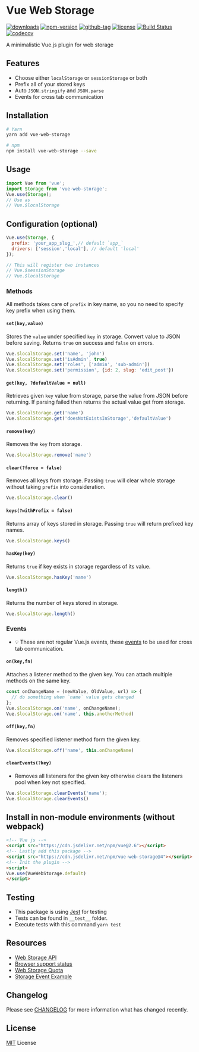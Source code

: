 # Vue Web Storage

[![downloads](https://badgen.net/npm/dt/vue-web-storage)](http://npm-stats.com/~packages/vue-web-storage)
[![npm-version](https://badgen.net/npm/v/vue-web-storage)](https://www.npmjs.com/package/vue-web-storage)
[![github-tag](https://badgen.net/github/tag/ankurk91/vue-web-storage)](https://github.com/ankurk91/vue-web-storage/)
[![license](https://badgen.net/github/license/ankurk91/vue-web-storage)](https://yarnpkg.com/en/package/vue-web-storage)
[![Build Status](https://travis-ci.com/ankurk91/vue-web-storage.svg?branch=master)](https://travis-ci.com/ankurk91/vue-web-storage)
[![codecov](https://codecov.io/gh/ankurk91/vue-web-storage/branch/master/graph/badge.svg)](https://codecov.io/gh/ankurk91/vue-web-storage)

A minimalistic Vue.js plugin for web storage

## Features
* Choose either `localStorage` or `sessionStorage` or both
* Prefix all of your stored keys
* Auto `JSON.stringify` and `JSON.parse`
* Events for cross tab communication

## Installation
```bash
# Yarn
yarn add vue-web-storage

# npm
npm install vue-web-storage --save
```

## Usage
```js
import Vue from 'vue';
import Storage from 'vue-web-storage';  
Vue.use(Storage); 
// Use as
// Vue.$localStorage
```

## Configuration (optional)
```js
Vue.use(Storage, {
  prefix: 'your_app_slug_',// default `app_`
  drivers: ['session','local'], // default 'local'
});

// This will register two instances
// Vue.$sessionStorage
// Vue.$localStorage
```

### Methods
All methods takes care of `prefix` in key name, so you no need to specify key prefix when using them.

#### `set(key,value)`
Stores the `value` under specified `key` in storage. Convert value to JSON before saving.
Returns `true` on success and `false` on errors.
```js
Vue.$localStorage.set('name', 'john')
Vue.$localStorage.set('isAdmin', true)
Vue.$localStorage.set('roles', ['admin', 'sub-admin'])
Vue.$localStorage.set('permission', {id: 2, slug: 'edit_post'})
```
#### `get(key, ?defaultValue = null)`
Retrieves given `key` value from storage, parse the value from JSON before returning.
If parsing failed then returns the actual value get from storage.
```js
Vue.$localStorage.get('name')
Vue.$localStorage.get('doesNotExistsInStorage','defaultValue')
```
#### `remove(key)`
Removes the `key` from storage. 
```js
Vue.$localStorage.remove('name')
```
#### `clear(?force = false)`
Removes all keys from storage. Passing `true` will clear whole storage without taking `prefix` into consideration.
```js
Vue.$localStorage.clear()
```
#### `keys(?withPrefix = false)`
Returns array of keys stored in storage. Passing `true` will return prefixed key names.
```js
Vue.$localStorage.keys()
```
#### `hasKey(key)`
Returns `true` if key exists in storage regardless of its value.
```js
Vue.$localStorage.hasKey('name')
```
#### `length()`
Returns the number of keys stored in storage.
```js
Vue.$localStorage.length()
```

### Events
* :bulb: These are not regular Vue.js events, these [events](https://developer.mozilla.org/en-US/docs/Web/API/StorageEvent) to be used for cross tab communication.

#### `on(key,fn)`
Attaches a listener method to the given key. You can attach multiple methods on the same key.
```js
const onChangeName = (newValue, OldValue, url) => {
  // do something when `name` value gets changed
};
Vue.$localStorage.on('name', onChangeName);
Vue.$localStorage.on('name', this.anotherMethod)
```
#### `off(key,fn)`
Removes specified listener method form the given key.
```js
Vue.$localStorage.off('name', this.onChangeName)
```
#### `clearEvents(?key)`
* Removes all listeners for the given key otherwise clears the listeners pool when key not specified.
```js
Vue.$localStorage.clearEvents('name');
Vue.$localStorage.clearEvents()
```

## Install in non-module environments (without webpack)
```html
<!-- Vue js -->
<script src="https://cdn.jsdelivr.net/npm/vue@2.6"></script>
<!-- Lastly add this package -->
<script src="https://cdn.jsdelivr.net/npm/vue-web-storage@4"></script>
<!-- Init the plugin -->
<script>
Vue.use(VueWebStorage.default)
</script>
```

## Testing
* This package is using [Jest](https://github.com/facebook/jest) for testing
* Tests can be found in `__test__` folder.
* Execute tests with this command `yarn test`

## Resources
* [Web Storage API](https://developer.mozilla.org/en-US/docs/Web/API/Web_Storage_API)
* [Browser support status](https://caniuse.com/#feat=namevalue-storage)
* [Web Storage Quota](https://www.html5rocks.com/en/tutorials/offline/quota-research/)
* [Storage Event Example](https://html5demos.com/storage-events/)

## Changelog
Please see [CHANGELOG](CHANGELOG.md) for more information what has changed recently.

## License
[MIT](LICENSE.txt) License
